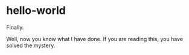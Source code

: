 # hello-world
Finally.

Well, now you know what I have done. If you are reading this, you have solved the mystery.
